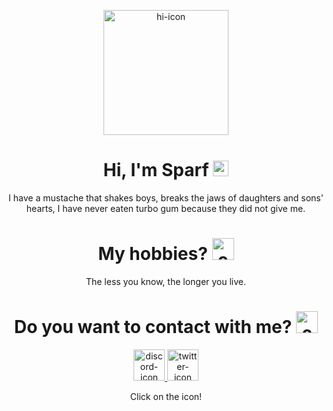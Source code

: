 <p align="center">
   
   <img src="https://i.imgur.com/tOuZa5V.png" alt="hi-icon" style="height:200px;" align="center">
   
   
   <h1 align="center">Hi, I'm Sparf <img src="https://i.imgur.com/mnAd5pc.png" alt="welcome-image" style="height:25px; text-align:center;"></h1>
   <p align="center">
      I have a mustache that shakes boys, breaks the jaws of daughters and sons' hearts, I have never eaten turbo gum because they did not give me.
   </p>
   
   <h1 align="center">My hobbies? <img src="https://i.imgur.com/2n4D0eP.png" alt="cap" style="height:35px; text-align:center;"></h1>
   <p align="center">
      The less you know, the longer you live.
   </p>
   
   <h1 align="center">Do you want to contact with me? <img src="https://i.imgur.com/hg1rfr1.png" alt="cap" style="height:35px; text-align:center;"></h1>
   <p align="center">
   
   <a href="https://discord.com/users/951186023507963945" target="_blank">
   <img src="https://i.imgur.com/CKJhTYg.png" alt="discord-icon" style="height:50px">
   </a>
   
   <a href="https://twitter.com/Sparfik" target="_blank">
   <img src="https://i.imgur.com/BUdVfYf.png" alt="twitter-icon" style="height:50px">
   </a>

   </p>
   
</p>
<p align="center">
   Click on the icon!
</p>
